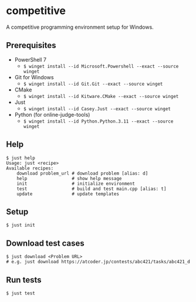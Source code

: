 # competitive

A competitive programming environment setup for Windows.

## Prerequisites

- PowerShell 7
  - `$ winget install --id Microsoft.Powershell --exact --source winget`
- Git for Windows
  - `$ winget install --id Git.Git --exact --source winget`
- CMake
  - `$ winget install --id Kitware.CMake --exact --source winget`
- Just
  - `$ winget install --id Casey.Just --exact --source winget`
- Python (for online-judge-tools)
  - `$ winget install --id Python.Python.3.11 --exact --source winget`

## Help

```shell
$ just help
Usage: just <recipe>
Available recipes:
    download problem_url # download problem [alias: d]
    help                 # show help message
    init                 # initialize environment
    test                 # build and test main.cpp [alias: t]
    update               # update templates
```

## Setup

```shell
$ just init
```

## Download test cases

```shell
$ just download <Problem URL>
# e.g. just download https://atcoder.jp/contests/abc421/tasks/abc421_d
```

## Run tests

```shell
$ just test
```
